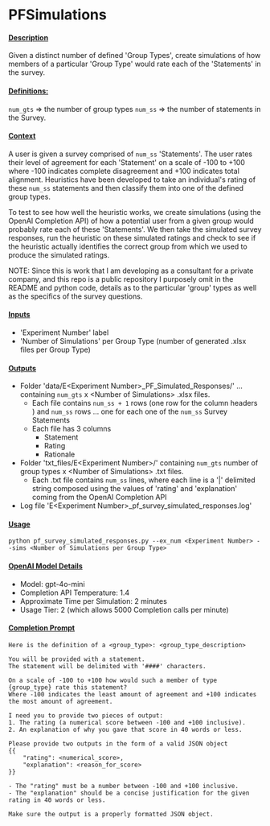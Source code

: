 # PFSimulations
#### <u>Description</u>

Given a distinct number of defined 'Group Types',  create simulations of how members of a particular 'Group Type' would rate each of  the 'Statements' in the survey.

#### <u>Definitions:</u>

`num_gts` => the number of group types
`num_ss` => the number of statements in the Survey.

####  <u>Context</u>

A user is given a survey comprised of `num_ss` 'Statements'.  The user rates their level of agreement for each 'Statement' on a scale of -100 to +100 where -100 indicates complete disagreement and +100 indicates total alignment.  Heuristics have been developed to take an individual's rating of these `num_ss` statements and then classify them into one of the defined group types.

To test to see how well the heuristic works, we create simulations (using the OpenAI Completion API) of how a potential user from a given group would probably rate each of these 'Statements'.  We then take the simulated survey responses, run the heuristic on these simulated ratings and check to see if the heuristic actually identifies the correct group from which we used to produce the simulated ratings.

NOTE:  Since this is work that I am developing as a consultant for a private company, and this repo is a public repository I purposely omit in the README and python code,  details as to the particular 'group' types as well as the specifics of the survey questions.



#### <u>Inputs</u>

- 'Experiment Number' label
- 'Number of Simulations' per Group Type  (number of generated .xlsx files per Group Type) 



#### <u>Outputs</u>

- Folder 'data/E\<Experiment Number\>_PF_Simulated_Responses/' ... containing `num_gts` x \<Number of Simulations\>   .xlsx files.
  - Each file contains `num_ss + 1` rows (one row for the column headers ) and `num_ss` rows   ... one for each one of the `num_ss` Survey Statements
  - Each file has 3 columns
    - Statement
    - Rating
    - Rationale
- Folder 'txt_files/E\<Experiment Number\>/'  containing  `num_gts` number of group types x \<Number of Simulations\>  .txt files.
  - Each .txt file contains `num_ss` lines, where each line is a '|' delimited string composed using the values of 'rating' and 'explanation' coming from the OpenAI Completion API
- Log file 'E\<Experiment Number\>_pf_survey_simulated_responses.log'



#### <u>Usage</u>

`python pf_survey_simulated_responses.py --ex_num <Experiment Number> --sims <Number of Simulations per Group Type>`



#### <u>OpenAI Model Details</u>

- Model:  gpt-4o-mini
- Completion API Temperature:  1.4
- Approximate Time per Simulation: 2 minutes
- Usage Tier: 2   (which allows 5000 Completion calls per minute)



#### <u>Completion Prompt</u>

	Here is the definition of a <group_type>: <group_type_description>
	
	You will be provided with a statement.
	The statement will be delimited with '####' characters.
	
	On a scale of -100 to +100 how would such a member of type {group_type} rate this statement? 
	Where -100 indicates the least amount of agreement and +100 indicates the most amount of agreement.
	
	I need you to provide two pieces of output:
	1. The rating (a numerical score between -100 and +100 inclusive).
	2. An explanation of why you gave that score in 40 words or less.
	
	Please provide two outputs in the form of a valid JSON object
	{{
	    "rating": <numerical_score>,
	    "explanation": <reason_for_score>
	}}
	
	- The "rating" must be a number between -100 and +100 inclusive.
	- The "explanation" should be a concise justification for the given rating in 40 words or less.
	
	Make sure the output is a properly formatted JSON object.

